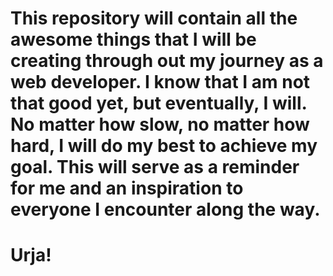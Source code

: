 # This repository will contain all the awesome things that I will be creating through out my journey as a web developer. I know that I am not that good yet, but eventually, I will. No matter how slow, no matter how hard, I will do my best to achieve my goal. This will serve as a reminder for me and an inspiration to everyone I encounter along the way.

# Urja!